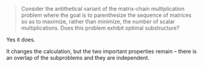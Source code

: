 > Consider the antithetical variant of the matrix-chain multiplication problem
> where the goal is to parenthesize the sequence of matrices so as to maximize,
> rather than minimize, the number of scalar multiplications. Does this problem
> exhibit optimal substructure?

Yes it does.

It changes the calculation, but the two important properties remain – there is
an overlap of the subproblems and they are independent.
